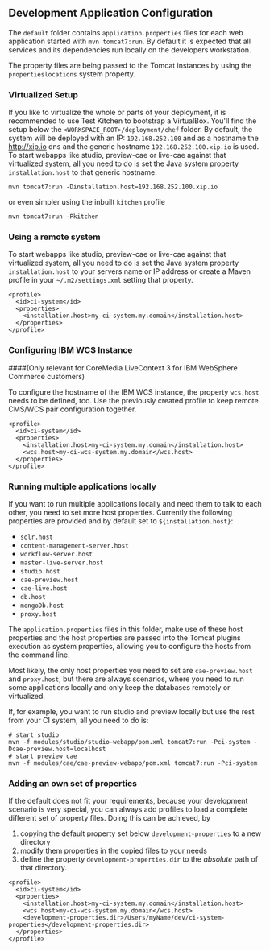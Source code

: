 Development Application Configuration
--------------------------------------

The `default` folder contains `application.properties` files for each web application started with `mvn tomcat7:run`. By
default it is expected that all services and its dependencies run locally on the developers workstation. 

The property files are being passed to the Tomcat instances by using the `propertieslocations` system property. 

### Virtualized Setup
If you like to virtualize the whole or parts of your deployment, it is recommended to use Test Kitchen to bootstrap a VirtualBox. 
You'll find the setup below the `<WORKSPACE_ROOT>/deployment/chef` folder. By default, the system will be deployed with 
an IP: `192.168.252.100` and as a hostname the http://xip.io dns and the generic hostname `192.168.252.100.xip.io` is used. 
To start webapps like studio, preview-cae or live-cae against that virtualized system, all you need to do is set the Java 
system property `installation.host` to that generic hostname.

```
mvn tomcat7:run -Dinstallation.host=192.168.252.100.xip.io
```

or even simpler using the inbuilt `kitchen` profile

```
mvn tomcat7:run -Pkitchen
```

### Using a remote system
To start webapps like studio, preview-cae or live-cae against that virtualized system, all you need to do is set the Java 
system property `installation.host` to your servers name or IP address or create a Maven profile in your 
`~/.m2/settings.xml` setting that property.

```
<profile>
  <id>ci-system</id>
  <properties>
    <installation.host>my-ci-system.my.domain</installation.host>
  </properties>
</profile>
```

### Configuring IBM WCS Instance 
####(Only relevant for CoreMedia LiveContext 3 for IBM WebSphere Commerce customers)

To configure the hostname of the IBM WCS instance, the property `wcs.host` needs to be defined, too. Use the previously created
profile to keep remote CMS/WCS pair configuration together.

```
<profile>
  <id>ci-system</id>
  <properties>
    <installation.host>my-ci-system.my.domain</installation.host>
    <wcs.host>my-ci-wcs-system.my.domain</wcs.host>
  </properties>
</profile>
```


### Running multiple applications locally

If you want to run multiple applications locally and need them to talk to each other, you need to set more host properties.
Currently the following properties are provided and by default set to `${installation.host}`:

* `solr.host`
* `content-management-server.host`
* `workflow-server.host`
* `master-live-server.host`
* `studio.host`
* `cae-preview.host`
* `cae-live.host`
* `db.host`
* `mongoDb.host`
* `proxy.host`

The `application.properties` files in this folder, make use of these host properties and the host properties are passed into the Tomcat plugins execution as system properties,
allowing you to configure the hosts from the command line.

Most likely, the only host properties you need to set are `cae-preview.host` and `proxy.host`, but there are always scenarios, where you need to
run some applications locally and only keep the databases remotely or virtualized.

If, for example, you want to run studio and preview locally but use the rest from your CI system, all you need to do is:

```
# start studio
mvn -f modules/studio/studio-webapp/pom.xml tomcat7:run -Pci-system -Dcae-preview.host=localhost
# start preview cae
mvn -f modules/cae/cae-preview-webapp/pom.xml tomcat7:run -Pci-system
```

### Adding an own set of properties

If the default does not fit your requirements, because your development scenario is very special, you can always add
profiles to load a complete different set of property files. Doing this can be achieved, by 

1. copying the default property set below `development-properties` to a new directory
2. modify them properties in the copied files to your needs
3. define the property `development-properties.dir` to the _absolute_ path of that directory. 

```
<profile>
  <id>ci-system</id>
  <properties>
    <installation.host>my-ci-system.my.domain</installation.host>
    <wcs.host>my-ci-wcs-system.my.domain</wcs.host>
    <development-properties.dir>/Users/myName/dev/ci-system-properties</development-properties.dir>
  </properties>
</profile>
```
